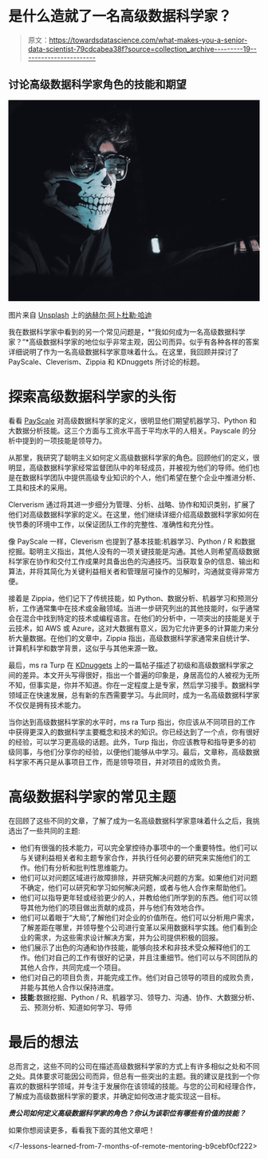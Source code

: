 # 是什么造就了一名高级数据科学家？

> 原文：<https://towardsdatascience.com/what-makes-you-a-senior-data-scientist-79cdcabea38f?source=collection_archive---------19----------------------->

## 讨论高级数据科学家角色的技能和期望

![](img/5264158f4615561bce4c7994fb4bfb0d.png)

图片来自 [Unsplash](https://unsplash.com/) 上的[纳赫尔·阿卜杜勒·哈迪](https://unsplash.com/@nahelabdlhadi)

我在数据科学家中看到的另一个常见问题是，*“我如何成为一名高级数据科学家？”*高级数据科学家的地位似乎非常主观，因公司而异。似乎有各种各样的答案详细说明了作为一名高级数据科学家意味着什么。在这里，我回顾并探讨了 PayScale、Cleverism、Zippia 和 KDnuggets 所讨论的标题。

# 探索高级数据科学家的头衔

看看 [PayScale](https://www.payscale.com/research/US/Job=Senior_Data_Scientist/Salary) 对高级数据科学家的定义，很明显他们期望机器学习、Python 和大数据分析技能。这三个方面与工资水平高于平均水平的人相关。Payscale 的分析中提到的一项技能是领导力。

从那里，我研究了聪明主义如何定义高级数据科学家的角色。回顾他们的定义，很明显，高级数据科学家经常监督团队中的年轻成员，并被视为他们的导师。他们也是在数据科学团队中提供高级专业知识的个人，他们希望在整个企业中推进分析、工具和技术的采用。

Clerverism 通过将其进一步细分为管理、分析、战略、协作和知识类别，扩展了他们对高级数据科学家的定义。在这里，他们继续详细介绍高级数据科学家如何在快节奏的环境中工作，以保证团队工作的完整性、准确性和充分性。

像 PayScale 一样，Cleverism 也提到了基本技能:机器学习、Python / R 和数据挖掘。聪明主义指出，其他人没有的一项关键技能是沟通。其他人则希望高级数据科学家在协作和交付工作成果时具备出色的沟通技巧。当获取复杂的信息、输出和算法，并将其简化为关键利益相关者和管理层可操作的见解时，沟通就变得非常方便。

接着是 Zippia，他们记下了传统技能，如 Python、数据分析、机器学习和预测分析，工作通常集中在技术或金融领域。当进一步研究列出的其他技能时，似乎通常会在混合中找到特定的技术或编程语言。在他们的分析中，一项突出的技能是关于云技术，如 AWS 或 Azure，这对大数据有意义，因为它允许更多的计算能力来分析大量数据。在他们的文章中，Zippia 指出，高级数据科学家通常来自统计学、计算机科学和数学背景，这似乎与其他来源一致。

最后，ms ra Turp 在 [KDnuggets](kdnuggets.com/2020/10/unspoken-difference-junior-senior-data-scientists.html) 上的一篇帖子描述了初级和高级数据科学家之间的差异。本文开头写得很好，指出一个普遍的印象是，身居高位的人被视为无所不知，但事实是，你并不知道。你在一定程度上是专家，然后学习接手。数据科学领域正在快速发展，总有新的东西需要学习。与此同时，成为一名高级数据科学家不仅仅是拥有技术能力。

当你达到高级数据科学家的水平时，ms ra Turp 指出，你应该从不同项目的工作中获得更深入的数据科学主要概念和技术的知识。你已经达到了一个点，你有很好的经验，可以学习更高级的话题。此外，Turp 指出，你应该教导和指导更多的初级同事，与他们分享你的经验，以便他们能够从中学习。最后，文章称，高级数据科学家不再只是从事项目工作，而是领导项目，并对项目的成败负责。

# 高级数据科学家的常见主题

在回顾了这些不同的文章，了解了成为一名高级数据科学家意味着什么之后，我挑选出了一些共同的主题:

*   他们有很强的技术能力，可以完全掌控待办事项中的一个重要特性。他们可以与关键利益相关者和主题专家合作，并执行任何必要的研究来实施他们的工作。他们有分析和批判性思维能力。
*   他们可以对问题区域进行故障排除，并研究解决问题的方案。如果他们对问题不确定，他们可以研究和学习如何解决问题，或者与他人合作来帮助他们。
*   他们可以指导更年轻或经验更少的人，并教给他们所学到的东西。他们可以领导其他为他们的项目做出贡献的成员，并与他们有效地合作。
*   他们可以着眼于“大局”,了解他们对企业的价值所在。他们可以分析用户需求，了解差距在哪里，并领导整个公司进行变革以采用数据科学实践。他们看到企业的需求，为这些需求设计解决方案，并为公司提供积极的回报。
*   他们展示了出色的沟通和协作技能，能够向技术和非技术受众解释他们的工作。他们对自己的工作有很好的记录，并且注重细节。他们可以与不同团队的其他人合作，共同完成一个项目。
*   他们对自己的项目负责，并能完成工作。他们对自己领导的项目的成败负责，并能与其他人合作以保持进度。
*   **技能**:数据挖掘、Python / R、机器学习、领导力、沟通、协作、大数据分析、云、预测分析、知道如何学习、导师

# 最后的想法

总而言之，这些不同的公司在描述高级数据科学家的方式上有许多相似之处和不同之处。具体要求可能因公司而异，但总有一些突出的主题。我的建议是找到一个你喜欢的数据科学领域，并专注于发展你在该领域的技能。与您的公司和经理合作，了解成为高级数据科学家的要求，并确定如何改进才能实现这一目标。

***贵公司如何定义高级数据科学家的角色？你认为该职位有哪些有价值的技能？***

如果你想阅读更多，看看我下面的其他文章吧！

</7-lessons-learned-from-7-months-of-remote-mentoring-b9cebf0cf222>  </top-3-challenges-with-starting-out-as-a-data-scientist-705757a6fc09>  </the-lazy-mindset-of-effective-data-scientists-how-automation-can-help-fbb48a9c9212> 